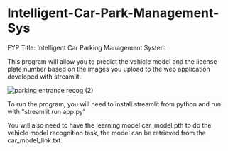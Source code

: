 # Intelligent-Car-Park-Management-Sys
FYP Title: Intelligent Car Parking Management System

This program will allow you to predict the vehicle model and the license plate number based on the images you upload to the web application developed with streamlit. 

![parking entrance recog (2)](https://user-images.githubusercontent.com/52855256/107218713-f7a76900-6a4a-11eb-9bbb-0b3f861d975a.png)


To run the program, you will need to install streamlit from python and run with "streamlit run app.py"

You will also need to have the learning model car_model.pth to do the vehicle model recognition task, the model can be retrieved from the car_model_link.txt.
